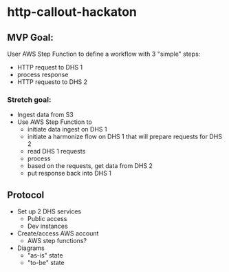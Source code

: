# http-callout-hackaton

## MVP Goal:

User AWS Step Function to define a workflow with 3 "simple" steps:

- HTTP request to DHS 1
- process response
- HTTP requesto to DHS 2

### Stretch goal:

- Ingest data from S3
- Use AWS Step Function to
    - initiate data ingest on DHS 1
    - initiate a harmonize flow on DHS 1 that will prepare requests for DHS 2
    - read DHS 1 requests
    - process
    - based on the requests, get data from DHS 2
    - put response back into DHS 1
    


## Protocol

- Set up 2 DHS services
    -    Public access
    -    Dev instances
- Create/access AWS account
    - AWS step functions?
- Diagrams
    - "as-is" state
    - "to-be" state
